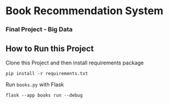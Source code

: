 
# Book Recommendation System
### Final Project - Big Data


## How to Run this Project

Clone this Project and then install requirements package

``` Demo
pip install -r requirements.txt
```

Run ```books.py``` with Flask
``` Run
flask --app books run --debug
```
